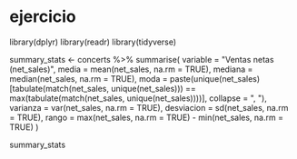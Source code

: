 # ejercicio
library(dplyr)
library(readr)
library(tidyverse)

summary_stats <- concerts %>%
  summarise(
    variable = "Ventas netas (net_sales)",
    media = mean(net_sales, na.rm = TRUE),
    mediana = median(net_sales, na.rm = TRUE),
    moda = paste(unique(net_sales)[tabulate(match(net_sales, unique(net_sales))) == max(tabulate(match(net_sales, unique(net_sales))))], collapse = ", "),
    varianza = var(net_sales, na.rm = TRUE),
    desviacion = sd(net_sales, na.rm = TRUE),
    rango = max(net_sales, na.rm = TRUE) - min(net_sales, na.rm = TRUE)
  )

summary_stats
